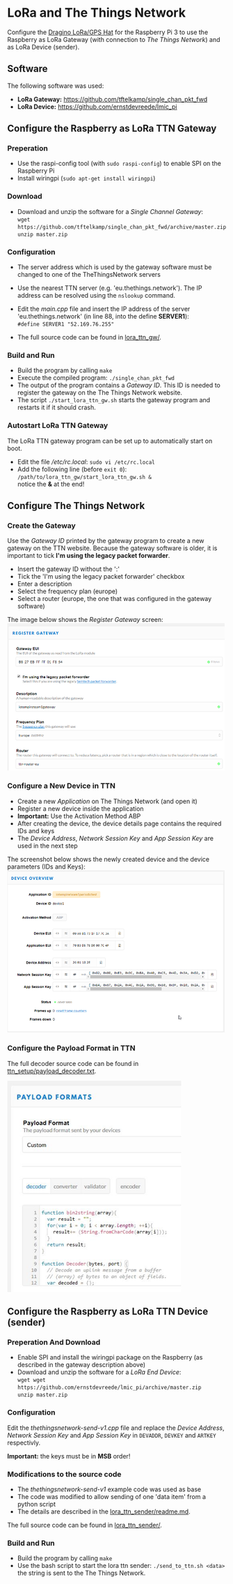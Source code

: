 # LoRa and The Things Network

Configure the [Dragino LoRa/GPS Hat](http://wiki.dragino.com/index.php?title=Lora/GPS_HAT) for the Raspberry Pi 3 to use the Raspberry as LoRa Gateway (with connection to *The Things Network*) and as LoRa Device (sender).

## Software
The following software was used:
- **LoRa Gateway:** https://github.com/tftelkamp/single_chan_pkt_fwd
- **LoRa Device:** https://github.com/ernstdevreede/lmic_pi

## Configure the Raspberry as LoRa TTN Gateway
### Preperation
- Use the raspi-config tool (with `sudo raspi-config`) to enable SPI on the Raspberry Pi
- Install wiringpi (`sudo apt-get install wiringpi`)

### Download
- Download and unzip the software for a *Single Channel Gateway*:<br>
`wget https://github.com/tftelkamp/single_chan_pkt_fwd/archive/master.zip`<br>
`unzip master.zip`

### Configuration
- The server address which is used by the gateway software must be changed to one of the TheThingsNetwork servers
- Use the nearest TTN server (e.g. 'eu.thethings.network'). The IP address can be resolved using the `nslookup` command.
- Edit the *main.cpp* file and insert the IP address of the server 'eu.thethings.network' (in line 88, into the define **SERVER1**):<br>
`#define SERVER1 "52.169.76.255"`

- The full source code can be found in [lora_ttn_gw/](lora_ttn_gw/).

### Build and Run
- Build the program by calling `make`
- Execute the compiled program: `./single_chan_pkt_fwd`
- The output of the program contains a *Gateway ID*. This ID is needed to register the gateway on the The Things Network website.
- The script `./start_lora_ttn_gw.sh` starts the gateway program and restarts it if it should crash.

### Autostart LoRa TTN Gateway
The LoRa TTN gateway program can be set up to automatically start on boot.

- Edit the file */etc/rc.local*: `sudo vi /etc/rc.local`
- Add the following line (before `exit 0`):<br>
`/path/to/lora_ttn_gw/start_lora_ttn_gw.sh &`<br>
notice the **&** at the end!

## Configure The Things Network

### Create the Gateway
Use the *Gateway ID* printed by the gateway program to create a new gateway on the TTN website. Because the gateway software is older, it is important to tick **I'm using the legacy packet forwarder**.
- Insert the gateway ID without the ':'
- Tick the 'I'm using the legacy packet forwarder' checkbox
- Enter a description
- Select the frequency plan (europe)
- Select a router (europe, the one that was configured in the gateway software)

The image below shows the *Register Gateway* screen:<br>
<img src="ttn_setup/gatewaycreation.png" width="500" />

### Configure a New Device in TTN

- Create a new *Application* on The Things Network (and open it)
- Register a new device inside the application
- **Important:** Use the Activation Method ABP
- After creating the device, the device details page contains the required IDs and keys
- The *Device Address*, *Network Session Key* and *App Session Key* are used in the next step

The screenshot below shows the newly created device and the device parameters (IDs and Keys):
<img src="ttn_setup/applicationplusdevice.png" width="500" />

### Configure the Payload Format in TTN
The full decoder source code can be found in [ttn_setup/payload_decoder.txt](ttn_setup/payload_decoder.txt).

<img src="ttn_setup/payloadformat.jpg" width="400" />

## Configure the Raspberry as LoRa TTN Device (sender)

### Preperation And Download
- Enable SPI and install the wiringpi package on the Raspberry (as described in the gateway description above)
- Download and unzip the software for a *LoRa End Device*:<br>
`wget wget https://github.com/ernstdevreede/lmic_pi/archive/master.zip`<br>
`unzip master.zip`

### Configuration
Edit the *thethingsnetwork-send-v1.cpp* file and replace the *Device Address*, *Network Session Key* and *App Session Key* in `DEVADDR`, `DEVKEY` and `ARTKEY` respectivly.

**Important:** the keys must be in **MSB** order!

### Modifications to the source code
- The *thethingsnetwork-send-v1* example code was used as base
- The code was modified to allow sending of one 'data item' from a python script
- The details are described in the [lora_ttn_sender/readme.md](lora_ttn_sender/).

The full source code can be found in [lora_ttn_sender/](lora_ttn_sender/).

### Build and Run
- Build the program by calling `make`
- Use the bash script to start the lora ttn sender: `./send_to_ttn.sh <data>`<br>
the *<data>* string is sent to the The Things Network.
